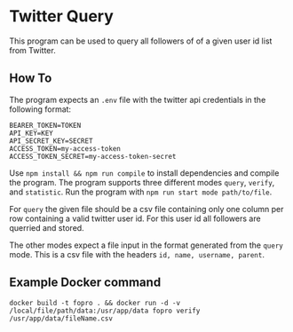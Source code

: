 # Twitter Query
This program can be used to query all followers of of a given user id list from Twitter.

## How To
The program expects an `.env` file with the twitter api credentials in the following format:
```
BEARER_TOKEN=TOKEN
API_KEY=KEY
API_SECRET_KEY=SECRET
ACCESS_TOKEN=my-access-token
ACCESS_TOKEN_SECRET=my-access-token-secret
```

Use `npm install && npm run compile` to install dependencies and compile the program. 
The program supports three different modes `query`, `verify`, and `statistic`.
Run the program with `npm run start mode path/to/file`.

For `query` the given file should be a csv file containing only one column per row containing a valid twitter user id. For this user id all followers are querried and stored.

The other modes expect a file input in the format generated from the `query` mode. This is a csv file with the headers `id, name, username, parent`.


## Example Docker command
`docker build -t fopro . && docker run -d -v /local/file/path/data:/usr/app/data fopro verify /usr/app/data/fileName.csv`

